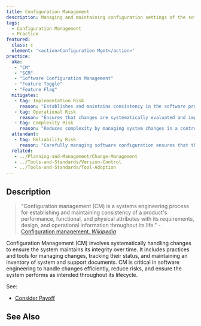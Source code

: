 ```yaml
---
title: Configuration Management
description: Managing and maintaining configuration settings of the software.
tags: 
  - Configuration Management
  - Practice
featured: 
  class: c
  element: '<action>Configuration Mgmt</action>'
practice:
  aka: 
   - "CM"
   - "SCM"
   - "Software Configuration Management"
   - "Feature Toggle"
   - "Feature Flag"
  mitigates:
   - tag: Implementation Risk
     reason: "Establishes and maintains consistency in the software product's performance and attributes."
   - tag: Operational Risk
     reason: "Ensures that changes are systematically evaluated and implemented to minimize disruptions."
   - tag: Complexity Risk
     reason: "Reduces complexity by managing system changes in a controlled and documented manner."
  attendant:
   - tag: Reliability Risk
     reason: "Carefully managing software configuration ensures that the reliability of dependencies is also managed."
  related:
   - ../Planning-and-Management/Change-Management
   - ../Tools-and-Standards/Version-Control
   - ../Tools-and-Standards/Tool-Adoption
---
```


<PracticeIntro details={frontMatter} /> 

## Description

> "Configuration management (CM) is a systems engineering process for establishing and maintaining consistency of a product's performance, functional, and physical attributes with its requirements, design, and operational information throughout its life." - [Configuration management, _Wikipedia_](https://en.wikipedia.org/wiki/Configuration_management)

Configuration Management (CM) involves systematically handling changes to ensure the system maintains its integrity over time. It includes practices and tools for managing changes, tracking their status, and maintaining an inventory of system and support documents. CM is critical in software engineering to handle changes efficiently, reduce risks, and ensure the system performs as intended throughout its lifecycle.

See:

 - [Consider Payoff](/thinking/Consider-Payoff)
 
## See Also

<TagList tag="Configuration Management" />